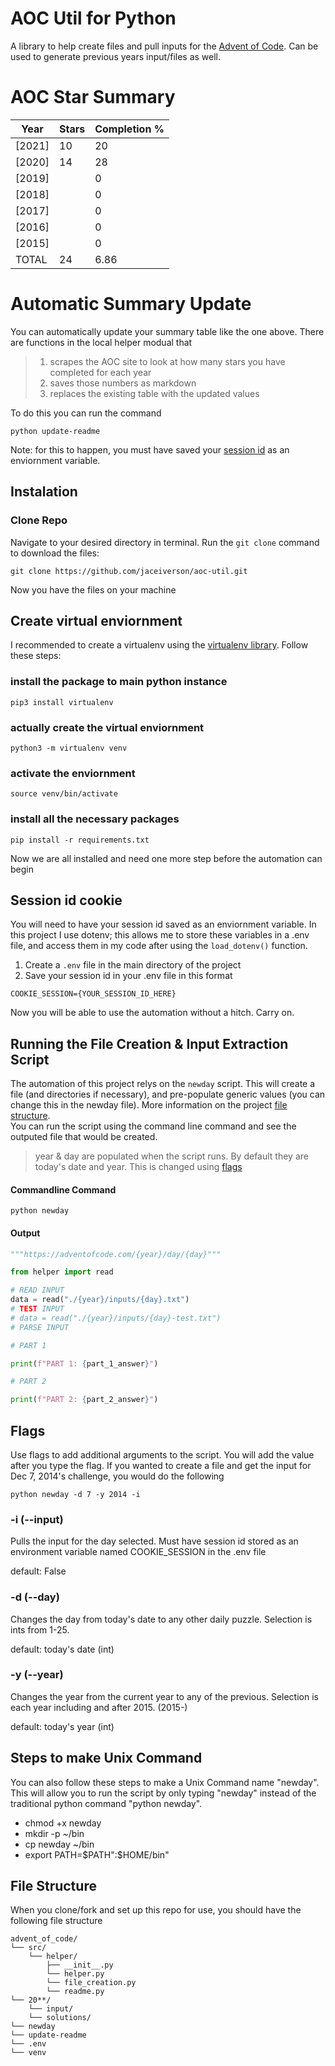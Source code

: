 # AOC Util for Python
A library to help create files and pull inputs for the <a href=https://adventofcode.com>Advent of Code</a>. Can be used to generate previous years input/files as well.

# AOC Star Summary
| Year   |   Stars |   Completion % |
|--------|---------|----------------|
| [2021] |      10 |          20    |
| [2020] |      14 |          28    |
| [2019] |         |           0    |
| [2018] |         |           0    |
| [2017] |         |           0    |
| [2016] |         |           0    |
| [2015] |         |           0    |
| TOTAL  |      24 |           6.86 |

# Automatic Summary Update 
You can automatically update your summary table like the one above. There are functions in the local helper modual that 
> 1. scrapes the AOC site to look at how many stars you have completed for each year
> 2. saves those numbers as markdown
> 3. replaces the existing table with the updated values

To do this you can run the command
```
python update-readme
```

Note: for this to happen, you must have saved your <a href=https://github.com/jaceiverson/aoc-util#Session-id-cookie>session id</a> as an enviornment variable.

## Instalation
### Clone Repo
Navigate to your desired directory in terminal. Run the `git clone` command to download the files:
```
git clone https://github.com/jaceiverson/aoc-util.git
```
Now you have the files on your machine

## Create virtual enviornment
I recommended to create a virtualenv using the <a href="https://pypi.org/project/virtualenv/" target="_blank">virtualenv library</a>. Follow these steps:

### install the package to main python instance
```
pip3 install virtualenv
```
### actually create the virtual enviornment
```
python3 -m virtualenv venv
```
### activate the enviornment
```
source venv/bin/activate
```
### install all the necessary packages
```
pip install -r requirements.txt
```

Now we are all installed and need one more step before the automation can begin

## Session id cookie
You will need to have your session id saved as an enviornment variable. In this project I use dotenv; this allows me to store these variables in a .env file, and access them in my code after using the `load_dotenv()` function.

1. Create a `.env` file in the main directory of the project
2. Save your session id in your .env file in this format
```
COOKIE_SESSION={YOUR_SESSION_ID_HERE}
```

Now you will be able to use the automation without a hitch. Carry on.

## Running the File Creation & Input Extraction Script
The automation of this project relys on the `newday` script. This will create a file (and directories if necessary), and pre-populate generic values (you can change this in the newday file). More information on the project <a href=https://github.com/jaceiverson/aoc-util#File-Structure>file structure</a>.<br>
You can run the script using the command line command and see the outputed file that would be created.

> year & day are populated when the script runs. By default they are today's date and year. This is changed using <a href=https://github.com/jaceiverson/aoc-util#Flags>flags</a>

#### Commandline Command
```
python newday
```
#### Output
```py
"""https://adventofcode.com/{year}/day/{day}"""

from helper import read

# READ INPUT
data = read("./{year}/inputs/{day}.txt")
# TEST INPUT
# data = read("./{year}/inputs/{day}-test.txt")
# PARSE INPUT

# PART 1

print(f"PART 1: {part_1_answer}")

# PART 2

print(f"PART 2: {part_2_answer}")
```
## Flags
Use flags to add additional arguments to the script. You will add the value after you type the flag. If you wanted to create a file and get the input for Dec 7, 2014's challenge, you would do the following
```
python newday -d 7 -y 2014 -i
```
### -i (--input)
Pulls the input for the day selected. Must have session id stored as an environment variable named COOKIE_SESSION in the .env file

default: False

### -d (--day)
Changes the day from today's date to any other daily puzzle. Selection is ints from 1-25.

default: today's date (int)

### -y (--year)
Changes the year from the current year to any of the previous. Selection is each year including and after 2015. (2015-)

default: today's year (int)

## Steps to make Unix Command
You can also follow these steps to make a Unix Command name "newday". This will allow you to run the script by only typing "newday" instead of the traditional python command "python newday".

 - chmod +x newday
 - mkdir -p ~/bin
 - cp newday ~/bin
 - export PATH=$PATH":$HOME/bin"

## File Structure
When you clone/fork and set up this repo for use, you should have the following file structure
```
advent_of_code/
└── src/
    └── helper/
        ├── __init__.py
        └── helper.py
        └── file_creation.py
        └── readme.py
└── 20**/
    └── input/
    └── solutions/
└── newday
└── update-readme
└── .env
└── venv
```
